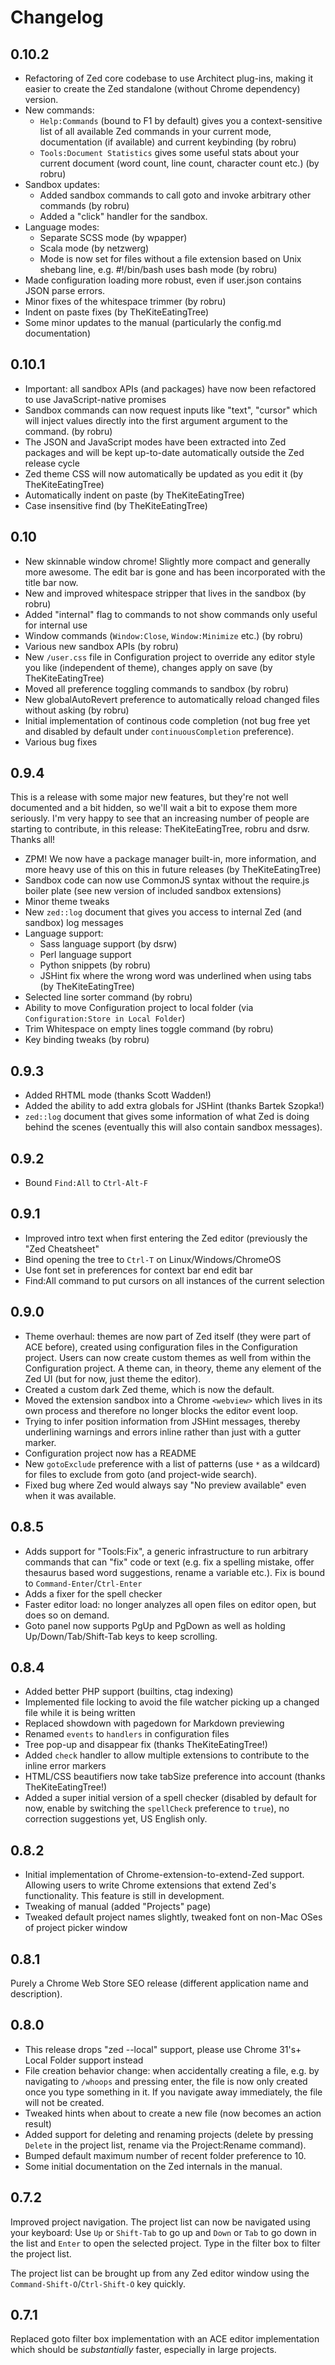 Changelog
=========

0.10.2
------
* Refactoring of Zed core codebase to use Architect plug-ins, making it easier to create the Zed standalone (without Chrome dependency) version.
* New commands:
    * `Help:Commands` (bound to F1 by default) gives you a context-sensitive list of all available Zed commands in your current mode, documentation (if available) and current keybinding (by robru)
    * `Tools:Document Statistics` gives some useful stats about your current document (word count, line count, character count etc.) (by robru)
* Sandbox updates:
    * Added sandbox commands to call goto and invoke arbitrary other commands (by robru)
    * Added a "click" handler for the sandbox.
* Language modes:
    * Separate SCSS mode (by wpapper)
    * Scala mode (by netzwerg)
    * Mode is now set for files without a file extension based on Unix shebang line, e.g. #!/bin/bash uses bash mode (by robru)
* Made configuration loading more robust, even if user.json contains JSON parse errors.
* Minor fixes of the whitespace trimmer (by robru)
* Indent on paste fixes (by TheKiteEatingTree)
* Some minor updates to the manual (particularly the config.md documentation)

0.10.1
------
* Important: all sandbox APIs (and packages) have now been refactored to use JavaScript-native promises
* Sandbox commands can now request inputs like "text", "cursor" which will inject values directly into the first argument argument to the command. (by robru)
* The JSON and JavaScript modes have been extracted into Zed packages and will be kept up-to-date automatically outside the Zed release cycle
* Zed theme CSS will now automatically be updated as you edit it (by TheKiteEatingTree)
* Automatically indent on paste (by TheKiteEatingTree)
* Case insensitive find (by TheKiteEatingTree)

0.10
----
* New skinnable window chrome! Slightly more compact and generally more awesome. The edit bar is gone and has been incorporated with the title bar now.
* New and improved whitespace stripper that lives in the sandbox (by robru)
* Added "internal" flag to commands to not show commands only useful for internal use
* Window commands (`Window:Close`, `Window:Minimize` etc.) (by robru)
* Various new sandbox APIs (by robru)
* New `/user.css` file in Configuration project to override any editor style you like (independent of theme), changes apply on save (by TheKiteEatingTree)
* Moved all preference toggling commands to sandbox (by robru)
* New globalAutoRevert preference to automatically reload changed files without asking (by robru)
* Initial implementation of continous code completion (not bug free yet and disabled by default under `continuousCompletion` preference).
* Various bug fixes


0.9.4
-----
This is a release with some major new features, but they're not well documented and a bit hidden, so we'll wait a bit to expose them more seriously. I'm very happy to see that an increasing number of people are starting to contribute, in this release: TheKiteEatingTree, robru and dsrw. Thanks all!

* ZPM! We now have a package manager built-in, more information, and more heavy use of this on this in future releases (by TheKiteEatingTree)
* Sandbox code can now use CommonJS syntax without the require.js boiler plate (see new version of included sandbox extensions)
* Minor theme tweaks
* New `zed::log` document that gives you access to internal Zed (and sandbox) log messages
* Language support:
    * Sass language support (by dsrw)
    * Perl language support
    * Python snippets (by robru)
    * JSHint fix where the wrong word was underlined when using tabs (by TheKiteEatingTree)
* Selected line sorter command (by robru)
* Ability to move Configuration project to local folder (via `Configuration:Store in Local Folder`)
* Trim Whitespace on empty lines toggle command (by robru)
* Key binding tweaks (by robru)

0.9.3
-----
* Added RHTML mode (thanks Scott Wadden!)
* Added the ability to add extra globals for JSHint (thanks Bartek Szopka!)
* `zed::log` document that gives some information of what Zed is doing behind the scenes (eventually this will also contain sandbox messages).

0.9.2
-----
* Bound `Find:All` to `Ctrl-Alt-F`

0.9.1
-----
* Improved intro text when first entering the Zed editor (previously the "Zed Cheatsheet"
* Bind opening the tree to `Ctrl-T` on Linux/Windows/ChromeOS
* Use font set in preferences for context bar end edit bar
* Find:All command to put cursors on all instances of the current selection

0.9.0
-----
* Theme overhaul: themes are now part of Zed itself (they were part of ACE before), created using configuration files in the Configuration project. Users can now create custom themes as well from within the Configuration project. A theme can, in theory, theme any element of the Zed UI (but for now, just theme the editor).
* Created a custom dark Zed theme, which is now the default.
* Moved the extension sandbox into a Chrome `<webview>` which lives in its own process and therefore no longer blocks the editor event loop.
* Trying to infer position information from JSHint messages, thereby underlining warnings and errors inline rather than just with a gutter marker.
* Configuration project now has a README
* New `gotoExclude` preference with a list of patterns (use `*` as a wildcard) for files to exclude from goto (and project-wide search).
* Fixed bug where Zed would always say "No preview available" even when it was available.

0.8.5
-----

* Adds support for "Tools:Fix", a generic infrastructure to run arbitrary commands that can "fix" code or text (e.g. fix a spelling mistake, offer thesaurus based word suggestions, rename a variable etc.). Fix is bound to `Command-Enter`/`Ctrl-Enter`
* Adds a fixer for the spell checker
* Faster editor load: no longer analyzes all open files on editor open, but does so on demand.
* Goto panel now supports PgUp and PgDown as well as holding Up/Down/Tab/Shift-Tab keys to keep scrolling.

0.8.4
-----
* Added better PHP support (builtins, ctag indexing)
* Implemented file locking to avoid the file watcher picking up a changed file while it is being written
* Replaced showdown with pagedown for Markdown previewing
* Renamed `events` to `handlers` in configuration files
* Tree pop-up and disappear fix (thanks TheKiteEatingTree!)
* Added `check` handler to allow multiple extensions to contribute to the inline error markers
* HTML/CSS beautifiers now take tabSize preference into account (thanks TheKiteEatingTree!)
* Added a super initial version of a spell checker (disabled by default for now, enable by switching the `spellCheck` preference to `true`), no correction suggestions yet, US English only.

0.8.2
-----
* Initial implementation of Chrome-extension-to-extend-Zed support. Allowing users to write Chrome extensions that extend Zed's functionality. This feature is still in development.
* Tweaking of manual (added "Projects" page)
* Tweaked default project names slightly, tweaked font on non-Mac OSes of project picker window

0.8.1
-----
Purely a Chrome Web Store SEO release (different application name and description).

0.8.0
-----
* This release drops "zed --local" support, please use Chrome 31's+ Local Folder support instead
* File creation behavior change: when accidentally creating a file, e.g. by navigating to `/whoops` and pressing enter, the file is now only created once you type something in it. If you navigate away immediately, the file will not be created.
* Tweaked hints when about to create a new file (now becomes an action result)
* Added support for deleting and renaming projects (delete by pressing `Delete` in the project list, rename via the Project:Rename command).
* Bumped default maximum number of recent folder preference to 10.
* Some initial documentation on the Zed internals in the manual.

0.7.2
-----
Improved project navigation. The project list can now be navigated using your keyboard: Use `Up` or `Shift-Tab` to go up and `Down` or `Tab` to go down in the list and `Enter` to open the selected project. Type in the filter box to filter the project list.

The project list can be brought up from any Zed editor window using the `Command-Shift-O`/`Ctrl-Shift-O` key quickly.

0.7.1
-----
Replaced goto filter box implementation with an ACE editor implementation which should be _substantially_ faster, especially in large projects.
